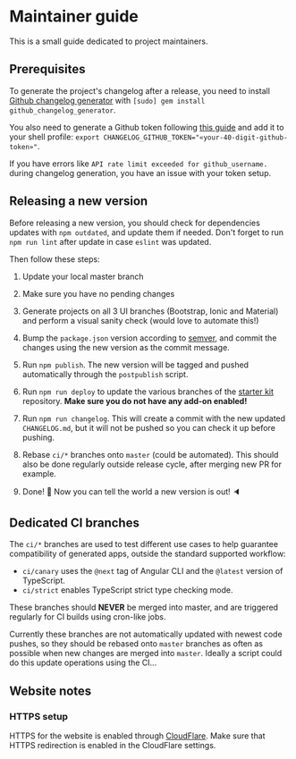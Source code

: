 # Maintainer guide

This is a small guide dedicated to project maintainers.

## Prerequisites

To generate the project's changelog after a release, you need to install [Github changelog generator](https://github.com/skywinder/github-changelog-generator)
with `[sudo] gem install github_changelog_generator`.

You also need to generate a Github token following [this guide](https://github.com/skywinder/github-changelog-generator#github-token)
and add it to your shell profile: `export CHANGELOG_GITHUB_TOKEN="«your-40-digit-github-token»"`.

If you have errors like `API rate limit exceeded for github_username.` during changelog generation, you have an issue
with your token setup.

## Releasing a new version

Before releasing a new version, you should check for dependencies updates with `npm outdated`, and update them if
needed. Don't forget to run `npm run lint` after update in case `eslint` was updated.

Then follow these steps:

1. Update your local master branch

2. Make sure you have no pending changes

3. Generate projects on all 3 UI branches (Bootstrap, Ionic and Material) and perform a visual sanity check
   (would love to automate this!)

4. Bump the `package.json` version according to [semver](https://semver.org), and commit the changes using the new
   version as the commit message.

5. Run `npm publish`. The new version will be tagged and pushed automatically through the `postpublish` script.

6. Run `npm run deploy` to update the various branches of the [starter kit](https://github.com/ngx-rocket/starter-kit)
   repository. **Make sure you do not have any add-on enabled!** 

7. Run `npm run changelog`. This will create a commit with the new updated `CHANGELOG.md`, but it will not be pushed so
   you can check it up before pushing.
   
8. Rebase `ci/*` branches onto `master` (could be automated). This should also be done regularly outside release cycle,
   after merging new PR for example.
   
9. Done! :tropical_drink: Now you can tell the world a new version is out! :speaker:

## Dedicated CI branches

The `ci/*` branches are used to test different use cases to help guarantee compatibility of generated apps, outside
the standard supported workflow:

- `ci/canary` uses the `@next` tag of Angular CLI and the `@latest` version of TypeScript.
- `ci/strict` enables TypeScript strict type checking mode.

These branches should **NEVER** be merged into master, and are triggered regularly for CI builds using cron-like jobs.

Currently these branches are not automatically updated with newest code pushes, so they should be rebased onto `master`
branches as often as possible when new changes are merged into `master`. Ideally a script could do this update
operations using the CI...

## Website notes

### HTTPS setup

HTTPS for the website is enabled through [CloudFlare](https://gist.github.com/cvan/8630f847f579f90e0c014dc5199c337b).
Make sure that HTTPS redirection is enabled in the CloudFlare settings.
